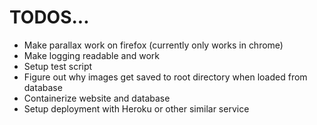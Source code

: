 # TODOS...

- Make parallax work on firefox (currently only works in chrome)
- Make logging readable and work
- Setup test script
- Figure out why images get saved to root directory when loaded from database
- Containerize website and database
- Setup deployment with Heroku or other similar service